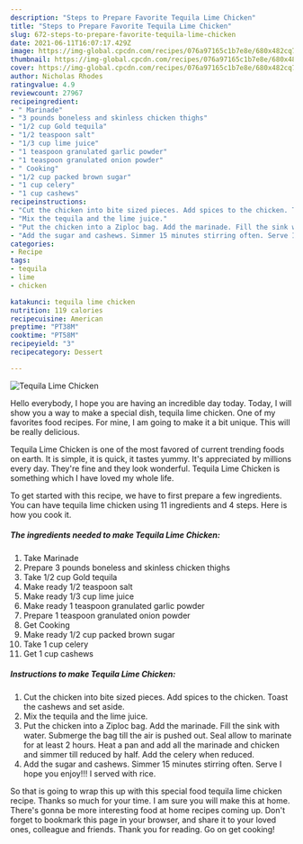 ```yaml
---
description: "Steps to Prepare Favorite Tequila Lime Chicken"
title: "Steps to Prepare Favorite Tequila Lime Chicken"
slug: 672-steps-to-prepare-favorite-tequila-lime-chicken
date: 2021-06-11T16:07:17.429Z
image: https://img-global.cpcdn.com/recipes/076a97165c1b7e8e/680x482cq70/tequila-lime-chicken-recipe-main-photo.jpg
thumbnail: https://img-global.cpcdn.com/recipes/076a97165c1b7e8e/680x482cq70/tequila-lime-chicken-recipe-main-photo.jpg
cover: https://img-global.cpcdn.com/recipes/076a97165c1b7e8e/680x482cq70/tequila-lime-chicken-recipe-main-photo.jpg
author: Nicholas Rhodes
ratingvalue: 4.9
reviewcount: 27967
recipeingredient:
- " Marinade"
- "3 pounds boneless and skinless chicken thighs"
- "1/2 cup Gold tequila"
- "1/2 teaspoon salt"
- "1/3 cup lime juice"
- "1 teaspoon granulated garlic powder"
- "1 teaspoon granulated onion powder"
- " Cooking"
- "1/2 cup packed brown sugar"
- "1 cup celery"
- "1 cup cashews"
recipeinstructions:
- "Cut the chicken into bite sized pieces. Add spices to the chicken. Toast the cashews and set aside."
- "Mix the tequila and the lime juice."
- "Put the chicken into a Ziploc bag. Add the marinade. Fill the sink with water. Submerge the bag till the air is pushed out. Seal allow to marinate for at least 2 hours. Heat a pan and add all the marinade and chicken and simmer till reduced by half. Add the celery when reduced."
- "Add the sugar and cashews. Simmer 15 minutes stirring often. Serve I hope you enjoy!!! I served with rice."
categories:
- Recipe
tags:
- tequila
- lime
- chicken

katakunci: tequila lime chicken 
nutrition: 119 calories
recipecuisine: American
preptime: "PT38M"
cooktime: "PT58M"
recipeyield: "3"
recipecategory: Dessert

---
```



![Tequila Lime Chicken](https://img-global.cpcdn.com/recipes/076a97165c1b7e8e/680x482cq70/tequila-lime-chicken-recipe-main-photo.jpg)

Hello everybody, I hope you are having an incredible day today. Today, I will show you a way to make a special dish, tequila lime chicken. One of my favorites food recipes. For mine, I am going to make it a bit unique. This will be really delicious.



Tequila Lime Chicken is one of the most favored of current trending foods on earth. It is simple, it is quick, it tastes yummy. It's appreciated by millions every day. They're fine and they look wonderful. Tequila Lime Chicken is something which I have loved my whole life.


To get started with this recipe, we have to first prepare a few ingredients. You can have tequila lime chicken using 11 ingredients and 4 steps. Here is how you cook it.

<!--inarticleads1-->

##### The ingredients needed to make Tequila Lime Chicken:

1. Take  Marinade
1. Prepare 3 pounds boneless and skinless chicken thighs
1. Take 1/2 cup Gold tequila
1. Make ready 1/2 teaspoon salt
1. Make ready 1/3 cup lime juice
1. Make ready 1 teaspoon granulated garlic powder
1. Prepare 1 teaspoon granulated onion powder
1. Get  Cooking
1. Make ready 1/2 cup packed brown sugar
1. Take 1 cup celery
1. Get 1 cup cashews




<!--inarticleads2-->

##### Instructions to make Tequila Lime Chicken:

1. Cut the chicken into bite sized pieces. Add spices to the chicken. Toast the cashews and set aside.
1. Mix the tequila and the lime juice.
1. Put the chicken into a Ziploc bag. Add the marinade. Fill the sink with water. Submerge the bag till the air is pushed out. Seal allow to marinate for at least 2 hours. Heat a pan and add all the marinade and chicken and simmer till reduced by half. Add the celery when reduced.
1. Add the sugar and cashews. Simmer 15 minutes stirring often. Serve I hope you enjoy!!! I served with rice.




So that is going to wrap this up with this special food tequila lime chicken recipe. Thanks so much for your time. I am sure you will make this at home. There's gonna be more interesting food at home recipes coming up. Don't forget to bookmark this page in your browser, and share it to your loved ones, colleague and friends. Thank you for reading. Go on get cooking!
